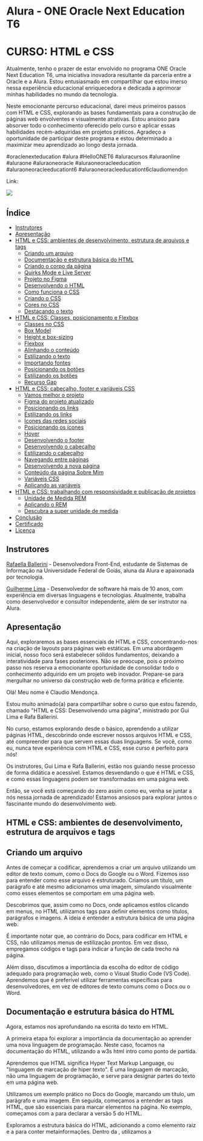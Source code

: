 # Alura - ONE Oracle Next Education T6
# CURSO: HTML e CSS

Atualmente, tenho o prazer de estar envolvido no programa ONE Oracle Next Education T6, uma iniciativa inovadora resultante da parceria entre a Oracle e a Alura. Estou entusiasmado em compartilhar que estou imerso nessa experiência educacional enriquecedora e dedicada a aprimorar minhas habilidades no mundo da tecnologia.

Neste emocionante percurso educacional, darei meus primeiros passos com HTML e CSS, explorando as bases fundamentais para a construção de páginas web envolventes e visualmente atrativas. Estou ansioso para absorver todo o conhecimento oferecido pelo curso e aplicar essas habilidades recém-adquiridas em projetos práticos. Agradeço a oportunidade de participar deste programa e estou determinado a maximizar meu aprendizado ao longo desta jornada.

#oraclenexteducation #alura #HelloONET6 #aluracursos #aluraonline #aluraone #aluraoneoracle #aluraoneoracleeducation #aluraoneoracleeducationt6 #aluraoneoracleeducationt6claudiomendon

Link: 

![](img/imagemgamer.png)

## Índice

- [Instrutores](#instrutor)
- [Apresentação](#apresentacao)
- [HTML e CSS: ambientes de desenvolvimento, estrutura de arquivos e tags](#htmlcss01)
    - [Criando um arquivo](#criandoarquivo)
    - [Documentação e estrutura básica do HTML](#documentacao)
    - [Criando o corpo da página](#corpo)
    - [Quirks Mode e Live Server](#quirks)
    - [Projeto no Figma](#projetofigma)
    - [Desenvolvendo o HTML](#desenvolvendohtml)
    - [Como funciona o CSS](#comofuncionacss)
    - [Criando o CSS](#criandocss)
    - [Cores no CSS](#corescss)
    - [Destacando o texto](#destacandotexto)
- [HTML e CSS: Classes, posicionamento e Flexbox](#htmlcss02)
    - [Classes no CSS](#classescss)
    - [Box Model](#boxmodel)
    - [Height e box-sizing](#heightboxsizing)
    - [Flexbox](#flexbox)
    - [Alinhando o conteúdo](#alinhandoconteudo)
    - [Estilizando o texto](#estilizandotexto)
    - [Importando fontes](#importandofontes)
    - [Posicionando os botões](#posicionandobotao)
    - [Estilizando os botões](#estilizandobotao)
    - [Recurso Gap](#recursogap)
- [HTML e CSS: cabeçalho, footer e variáveis CSS](#htmlcss03)
    - [Vamos melhor o projeto](#melhorandoprojeto)
    - [Figma do projeto atualizado](#figmaatualizado)
    - [Posicionando os links](#posicionandolinks)
    - [Estilizando os links](#estilizandolinks)
    - [Ícones das redes sociais](#iconesredessociais)
    - [Posicionando os ícones](#posicionandoicones)
    - [Hover](#hover)
    - [Desenvolvendo o footer](#desenvolvendofooter)
    - [Desenvolvendo o cabeçalho](#desenvolvendocabecalho)
    - [Estilizando o cabeçalho](#estilizandocabecalho)
    - [Navegando entre páginas](#navegandopaginas)
    - [Desenvolvendo a nova página](#desenvolvendonovapagina)
    - [Conteúdo da página Sobre Mim](#conteudosobremim)
    - [Variáveis CSS](#variaveiscss)
    - [Aplicando as variáveis](#aplicandovariaveis)
- [HTML e CSS: trabalhando com responsividade e publicação de projetos](#htmlcss04)
    - [Unidade de Medida REM](#unidademedidarem)
    - [Aplicando o REM](#aplicandorem)
    - [Descubra a super unidade de medida](#descubrasuperunidademedida)
- [Conclusão](#conclusao)
- [Certificado](#certificado)
- [Licença](#licença)

## <a name="instrutor"> Instrutores </a>

[Rafaella Ballerini](https://github.com/rafaballerini) - Desenvolvedora Front-End, estudante de Sistemas de Informação na Universidade Federal de Goiás, aluna da Alura e apaixonada por tecnologia.

[Guilherme Lima](https://github.com/guilhermeonrails) - Desenvolvedor de software há mais de 10 anos, com experiência em diversas linguagens e tecnologias. Atualmente, trabalha como desenvolvedor e consultor independente, além de ser instrutor na Alura.

## <a name="apresentacao"> Apresentação </a>

 Aqui, exploraremos as bases essenciais de HTML e CSS, concentrando-nos na criação de layouts para páginas web estáticas. Em uma abordagem inicial, nosso foco será estabelecer sólidos fundamentos, deixando a interatividade para fases posteriores. Não se preocupe, pois o próximo passo nos reserva a emocionante oportunidade de consolidar todo o conhecimento adquirido em um projeto web inovador. Prepare-se para mergulhar no universo da construção web de forma prática e eficiente.

 Olá! Meu nome é Claudio Mendonça.

Estou muito animado(a) para compartilhar sobre o curso que estou fazendo, chamado "HTML e CSS: Desenvolvendo uma página", ministrado por Gui Lima e Rafa Ballerini.

No curso, estamos explorando desde o básico, aprendendo a utilizar páginas HTML, descobrindo onde escrever nossos arquivos HTML e CSS, até compreender para que servem essas duas linguagens. Se você, como eu, nunca teve experiência com HTML e CSS, esse curso é perfeito para nós!

Os instrutores, Gui Lima e Rafa Ballerini, estão nos guiando nesse processo de forma didática e acessível. Estamos desvendando o que é HTML e CSS, e como essas linguagens podem ser transformadas em uma página web.

Então, se você está começando do zero assim como eu, venha se juntar a nós nessa jornada de aprendizado! Estamos ansiosos para explorar juntos o fascinante mundo do desenvolvimento web.

## <a name="htmlcss01"> HTML e CSS: ambientes de desenvolvimento, estrutura de arquivos e tags </a>

## <a name="criandoarquivo"> Criando um arquivo </a>

Antes de começar a codificar, aprendemos a criar um arquivo utilizando um editor de texto comum, como o Docs do Google ou o Word. Fizemos isso para entender como esse arquivo é estruturado. Criamos um título, um parágrafo e até mesmo adicionamos uma imagem, simulando visualmente como esses elementos se comportam em uma página web.

Descobrimos que, assim como no Docs, onde aplicamos estilos clicando em menus, no HTML utilizamos tags para definir elementos como títulos, parágrafos e imagens. A ideia é entender a estrutura básica de uma página web.

É importante notar que, ao contrário do Docs, para codificar em HTML e CSS, não utilizamos menus de estilização prontos. Em vez disso, empregamos códigos e tags para indicar a função de cada trecho na página.

Além disso, discutimos a importância da escolha do editor de código adequado para programação web, como o Visual Studio Code (VS Code). Aprendemos que é preferível utilizar ferramentas específicas para desenvolvedores, em vez de editores de texto comuns como o Docs ou o Word.

## <a name="documentacao"> Documentação e estrutura básica do HTML </a>

Agora, estamos nos aprofundando na escrita do texto em HTML.

A primeira etapa foi explorar a importância da documentação ao aprender uma nova linguagem de programação. Neste caso, focamos na documentação do HTML, utilizando a w3s html intro como ponto de partida.

Aprendemos que HTML significa Hyper Text Markup Language, ou "linguagem de marcação de hiper texto". É uma linguagem de marcação, não uma linguagem de programação, e serve para designar partes do texto em uma página web.

Utilizamos um exemplo prático no Docs do Google, marcando um título, um parágrafo e uma imagem. Em seguida, começamos a entender as tags HTML, que são essenciais para marcar elementos na página. No exemplo, começamos com a <!DOCTYPE html> para declarar a versão 5 do HTML.

Exploramos a estrutura básica do HTML, adicionando a <html> como elemento raiz e a <head> para conter metainformações. Dentro da <head>, utilizamos a <title> para dar um título à página, como "Portfolio", por exemplo.

Ao salvar e abrir o arquivo no navegador, pudemos ver o título refletido na aba do navegador. O próximo passo é abordar o conteúdo real da página. 

**Documentação: Guia Essencial para Desenvolvedores**

**O que é Documentação?**

A documentação é essencial para entender linguagens, ferramentas e bibliotecas na programação.

**Importância**

Guia valioso no aprendizado e desenvolvimento de aplicações.

**Quando Utilizar?**

- Compreender métodos
- Conhecer comandos e recursos
- Lembrar funcionalidades

**Outras Formas de Ajuda**

- **Comunidades:**
  - [Stack Overflow](https://stackoverflow.com/): Ampla comunidade de ajuda em programação.

**Recursos Recomendados**

- **Documentação HTML:**
  - [w3schools](https://www.w3schools.com/html/): Excelente fonte para aprender HTML.

- **Comunidades Front-End:**
  - [Artigo na Alura](link_artigo_comunidades_frontend): Explore comunidades Front-End.

Documentação e comunidades são aliadas no crescimento profissional. Aproveite esses recursos para aprimorar suas habilidades e conhecimentos.

## <a name="corpo"> Criando o corpo da página </a>

Começamos a construção de uma página web básica. Inicialmente, adicionamos a meta informação title, visível na aba do navegador. A seguir, nos concentramos na estrutura do corpo da página.

Retornando à documentação do HTML, utilizamos as tags essenciais para definir a estrutura do HTML5. A meta informação title foi seguida pela abertura e fechamento da tag  "body", que representa o corpo visível da página.

Dentro do corpo, adicionamos um título "h1" com o texto "Isso é um título" e um parágrafo  "p" com o texto "Isso é um parágrafo". Para dar mais contexto à página, inserimos uma imagem "img" com a tag de atributo src apontando para a imagem "html.png". Além disso, adicionamos a propriedade alt para fornecer um texto alternativo, melhorando a acessibilidade.

O código até agora:
````
<!DOCTYPE html>
<html>
    <head>
        <title>Portfolio</title>
    </head>
    <body>
        <h1>Isso é um título</h1>
        <p>Isso é um parágrafo</p>
        <img src="html.png" alt="Logo do HTML 5">
    </body>
</html>
````
![](img/tela01.png)

Essas são as primeiras etapas na construção da nossa página. Vamos continuar aprendendo e adicionando mais elementos conforme avançamos no curso! 😊

## <a name="quirks"> Quirks Mode e Live Server </a>

No curso, estamos trabalhando em uma página web aprimorada com vários elementos. Vamos agora experimentar um pouco com o código.

Ao seguir a documentação, surge uma dúvida: o que acontece se removermos uma propriedade específica? Vamos testar! Por exemplo, podemos retirar a linha "<! DOCTYPE html>".

````
<html>
    <head>
        <title>Portfolio</title>
    </head>
    <body>
        <h1>Isso é um título</h1>
        <p>Isso é um parágrafo</p>
        <img src="html.png" alt="Logo do HTML 5">
    </body>
</html>
````
Ao visualizar no navegador, percebemos que a aparência não mudou. No entanto, ao inspecionar o código-fonte, notamos uma mensagem indicando que a página está em "Modo Quirks". Isso ocorre porque o "! DOCTYPE html" é crucial para informar ao navegador que estamos usando HTML5.

Para corrigir isso, basta adicionar novamente o "! DOCTYPE html".

Outra melhoria que podemos fazer é tornar o processo de visualização mais dinâmico. Vamos adicionar a extensão "Live Server" no VS Code. Ela permitirá atualizações automáticas ao salvarmos o arquivo. Após instalar a extensão, basta clicar em "Go Live" na barra inferior do VS Code.

Agora, ao fazer alterações no código e salvar, a página é automaticamente atualizada no navegador. Isso proporciona uma experiência mais fluida e facilita o desenvolvimento.

Experimentem explorar o código e fazer pequenas modificações para entender melhor o impacto.

## <a name="projetofigma"> Projeto no Figma </a>

Estamos prontos para começar efetivamente nosso projeto de desenvolvimento web. Até agora, passamos por testes, aprendemos a escrever títulos e configuramos o VSCode para nossa programação. Como desenvolvedores, surge a questão: devemos criar uma página de portfólio do zero, com nossos estilos exclusivos, ou basear-nos em um modelo pronto?

No nosso caso, somos o segundo tipo de profissional, encarregados de codificar uma página web já desenhada. Nossa designer, Isa, da Escola de Front-End da Alura, criou o layout que estamos usando. Ela conduziu uma pesquisa extensiva para garantir uma experiência do usuário (UX/UI) eficaz.

Isa utilizou o Figma, uma ferramenta popular para designers, e compartilhou o projeto conosco. Agora, temos acesso a todas as informações necessárias para codificar as páginas neste curso. A tela inicial do projeto no Figma apresenta dois blocos de conteúdo, lado a lado, com detalhes específicos sobre cores, texto, botões e imagens.

![](img/tela02.png)

Link: [Projeto no Figma](https://www.figma.com/file/lCj0eDZEm5n1M4pPuRHKwN/Portfolio---Curso-1-(Copy)-(Community)?type=design&node-id=0-1&mode=design&t=qDXdzjGz1Q6nysOz-0)


O próximo passo é entender como trabalhar a partir das informações fornecidas pelo Figma. Ao clicarmos nos elementos, podemos acessar detalhes importantes na aba "Design", como largura, altura, formato e cores. Além disso, a aba "Inspect" nos fornece valores adicionais para as propriedades, incluindo código CSS.

Nosso desafio agora é transformar essas informações em páginas web, codificando o HTML das telas já construídas. Ao analisar a estrutura no Figma, identificamos a disposição do título, parágrafo, botões e imagem da desenvolvedora. Vamos utilizar HTML para criar a estrutura dos elementos e CSS para aplicar estilos, como cores, formatos e posicionamento.

Teremos a liberdade de personalizar o conteúdo textual, cores e outras propriedades conforme necessário. Nosso próximo passo será começar a trabalhar com o HTML para transformar o design visualizado no Figma em uma página web funcional.

## <a name="desenvolvendohtml"> Desenvolvendo o HTML </a>

Estou seguindo o curso de desenvolvimento web e atualmente estou trabalhando na estruturação da minha página utilizando HTML. No momento, estou focado em organizar o conteúdo dentro da tag < main > do meu arquivo index.html.

Primeiramente, identifiquei os elementos principais da minha página a partir do design fornecido no Figma. A Rafaella e o Guilherme, que estão conduzindo o curso, sugeriram começar a trabalhar da esquerda para a direita e de cima para baixo. Então, iniciei com o título, usando a tag < h1 >, que representa um cabeçalho. Copiei o texto do Figma e colei dentro dessa tag.

Em seguida, destaquei uma parte do título utilizando a tag < strong >, indicando ao navegador que essa parte deve ser enfatizada. Isso não alterou visualmente, mas é uma marcação semântica importante.

Depois, adicionei um parágrafo utilizando a tag < p > e copiei o texto correspondente do Figma para dentro dessa tag. Avancei adicionando dois links, representados pela tag < a >, que servirão como botões para Instagram e GitHub. Por enquanto, esses links não são clicáveis visualmente.

Ao perceber isso, ajustei os links adicionando a propriedade href com os URLs correspondentes. Agora, ao clicar no link do Instagram, por exemplo, será redirecionado para o perfil da Rafaella.

Por fim, inseri uma imagem usando a tag < img >, baixada diretamente do Figma e salva na mesma pasta do projeto. A propriedade alt foi utilizada para descrever a imagem de maneira acessível.

No entanto, apesar de ter estruturado os elementos, ainda falta estilizar a página para que ela se assemelhe ao design original no Figma. Esse será o próximo passo do curso.

![](img/tela03.png)

## <a name="comofuncionacss"> Como funciona o CSS </a>

Estou aprendendo a estilizar minha página web após ter estruturado o HTML. O objetivo agora é tornar a página visualmente atraente e semelhante ao design original no Figma. Guilherme e Rafaella, os instrutores do curso, enfatizaram a importância do CSS (Cascading Style Sheets) para esse propósito.

O CSS controla como os elementos HTML devem ser exibidos na tela, incluindo cores, tamanhos, formas e posicionamentos. Ao consultar a documentação no [W3Schools](https://www.w3schools.com/css/default.asp), aprendi que o CSS economiza trabalho, pois pode ser aplicado a várias páginas web de uma vez, e é armazenado em arquivos .css separados.

Explorando uma demonstração no W3Schools, vi como diferentes estilos podem ser aplicados a um mesmo HTML usando diferentes arquivos .css. Isso me deu uma compreensão prática de como escrever em CSS.

Assim como no HTML, existem palavras-chave específicas no CSS para realizar ações. Focarei nas propriedades principais para começar. A documentação destaca a importância do CSS ao resolver o problema de misturar marcação e estilização no HTML. O CSS foi introduzido para isolar essas responsabilidades, facilitando a manutenção e o desenvolvimento.

Ao usar um arquivo de folha de estilo externo (.css), posso alterar a aparência de um site inteiro modificando apenas esse arquivo. Essa separação entre o HTML e o CSS simplifica o processo e melhora a organização do código.

Agora, estou pronto para começar a escrever e aplicar o CSS ao meu projeto, personalizando cores, tamanhos e formatos para obter a aparência desejada.

## <a name="criandocss"> Criando o CSS </a>

Estou aprendendo a estilizar minha página web, começando com o arquivo CSS. Inicialmente, defini o nome do arquivo como style.css, conforme sugestão dos instrutores do curso. Decidi começar pela cor de fundo e cor do texto da página.

Ao escrever o código no arquivo style.css, utilizei a tag body para abranger a página inteira. Defini a cor de fundo como preta (black) e a cor do texto como branca (white). No entanto, ao verificar no navegador, percebi que as alterações não estavam sendo aplicadas.

Descobri que precisava linkar o arquivo CSS ao HTML. Fiz isso adicionando a tag < link > no < head > do meu arquivo index.html, indicando a relação como "stylesheet" e o arquivo CSS como "styles.css".

Após essa correção, consegui visualizar a cor de fundo preta e o texto em branco na página. No entanto, notei que os links de "Instagram" e "Github" ainda estavam em azul e sublinhados. Essa questão será abordada em etapas posteriores do curso.

![](img/tela04.png)

## <a name="corescss"> Cores no CSS </a>

Estou aprendendo a manipular cores em minha página web. Após estilizar a cor de fundo e do texto, percebi que a cor branca que usei não era a mesma do Figma. O Figma mostrou dois valores: #22D4FD para azul claro e #F6F6F6 para o branco. No entanto, ao aplicar #F6F6F6, o texto não ficou visível.

Descobri que para representar cores no CSS, é necessário adicionar um sinal de cerquilha (#) antes do valor da cor. Após essa correção, consegui visualizar o texto em branco sobre o fundo preto.

Aprendi que existem diferentes formas de representar cores no CSS, seja por palavras-chave como black e white, ou usando a Notação Hexadecimal RGB. Essa notação usa números de 0 a 9 e letras de A a F para representar cores. Por exemplo, o preto é #000000, e o branco é #ffffff.

Experimentei escolher cores usando ambas as formas: "purple" por palavra-chave e "#00ffff" pelo RGB. Embora o resultado não tenha sido ruim, percebi que as escolhas de cores podem ser aprimoradas.

Para isso, pesquisei sobre a "roda de cores Adobe" e explorei o [Adobe Colors](https://color.adobe.com/pt/create/color-wheel), uma ferramenta que gera paletas de cores harmônicas. Entendi a importância de escolher cores de forma estudada e harmônica, e foi sugerido deixar um desafio para pesquisar e escolher cores interessantes.

No código, substituí a cor black por #000000 em background-color, mantendo o texto em #F6F6F6. Ao salvar e rodar a aplicação, as cores foram aplicadas sem problemas.


- Escolha da Paleta de Cores para o Projeto

Chegou a hora de dar vida ao seu projeto escolhendo uma paleta de cores. Uma boa seleção de cores é crucial para proporcionar uma excelente experiência ao usuário e reforçar a identidade da sua página. Para ajudar nesse desafio, apresentamos algumas opções:

 - [Coolors](https://coolors.co/)
O Coolors possui uma interface clara e intuitiva. Com a barra de espaço, você pode criar várias combinações. Destaque para a opção de travar uma cor específica, permitindo a elaboração de combinações em torno dela.

![](img/coolors.gif)

 - [Adobe Color](https://color.adobe.com/)
O Adobe Color oferece uma "Color Wheel" ajustável para obter harmonias variadas. Aplica diversas regras de harmonia de cores, como análogo, monocromático, tríade, complementar, quadrado, composto, entre outros.

![](img/adobecolor.gif)

 - [Color Hunt](https://colorhunt.co/)
O Color Hunt dispõe de diversas paletas elaboradas. Encontre combinações por palavras-chave, como pastel, vintage, neon, ou crie a sua própria paleta.

![](img/colorhunt.gif)

 - [Color Tool - Material Design](https://material.io/resources/color/)
O Color Tool é excelente para criar, compartilhar e aplicar paletas de cores na interface do usuário. Também permite medir o nível de acessibilidade de combinações de cores.

![](img/colortool.gif)

## <a name="destacandotexto"> Destacando o texto </a>

Ao observar o design da minha página web, decidi destacar um trecho específico, "com um Front-End de qualidade!", com a cor azul. Para isso, adicionei a tag < strong > em index.html e utilizei o CSS para definir essa cor.

No arquivo style.css, apliquei a cor branca ao fundo e ao texto da página. Em seguida, selecionei a tag < strong > e defini a cor azul clara para o trecho destacado. Ao salvar e visualizar a página no navegador, confirmei que a estilização foi aplicada com sucesso.

No entanto, ao notar que outros trechos poderiam necessitar do mesmo destaque, como as tecnologias "React, HTML e CSS" em um parágrafo, testei a aplicação da tag < strong > nesse novo contexto. Constatando que a cor azul clara persistia, percebi que essa abordagem pode ser limitada, já que todas as instâncias dessa tag teriam a mesma cor.

Ao discutir com meu colega de curso, compreendi que, para futuros desenvolvimentos do projeto, precisaremos de uma solução mais flexível para destacar diferentes trechos de texto com cores distintas. Essa consideração será abordada em etapas subsequentes do curso.

![](img/tela05.png)

## <a name="htmlcss02"> HTML e CSS: Classes, posicionamento e Flexbox </a>

## <a name="classescss"> Classes no CSS </a>

Estou enfrentando uma situação onde desejo aplicar uma cor específica à tag strong sem que essa formatação seja estendida a todos os elementos que a utilizam. A solução para esse problema envolve o uso de classes no CSS.

Ao explorar o arquivo style.css, percebo que estou utilizando as tags body e strong como seletores do CSS, definindo as cores de fundo e de texto. No entanto, essa abordagem afeta todos os elementos com essas tags.

Decido aprender sobre o seletor de classe, uma técnica comum para resolver esse tipo de problema. Realizo uma pesquisa no Google sobre "classes CSS W3S" e encontro informações relevantes no site W3Schools.

Ao entender que um seletor .class no CSS seleciona elementos com atributos de uma classe específica, decido criar uma classe para o trecho de destaque em meu HTML. Adiciono a propriedade class à tag strong no arquivo index.html, nomeando a classe como "titulo-destaque".

Em seguida, retorno ao arquivo style.css e, em vez de selecionar a tag strong, utilizo o seletor de classe .titulo-destaque para definir a cor azul apenas para esse trecho específico.

Aprendo que a nomeação das classes deve ser significativa e fácil de entender, seguindo padrões que podem evoluir com o tempo. Nomeio a classe conforme o contexto, como "titulo-destaque".

Com essa abordagem, o destaque azul é aplicado apenas ao título específico, evitando afetar outros elementos com a tag strong. Entendo que o uso de classes oferece maior flexibilidade na estilização de elementos específicos, proporcionando uma melhor organização e manutenção do código.

## <a name="boxmodel"> Box Model </a>

Estou enfrentando desafios em relação à organização do layout. Ao adicionar cores com hexadecimal, percebo que o posicionamento não está adequado. O título parece estar grudado à lateral esquerda e ocupando uma linha inteira, assim como o parágrafo. Além disso, ao rolar a página, observo que os links e a imagem aparecem na mesma linha.

Essa aparente falta de controle no posicionamento é devido a um estilo padrão que já é aplicado quando desenvolvemos em HTML e CSS. Para resolver isso, utilizamos a modularidade e aplicamos um "reset CSS" para remover estilos padrões e ter controle total sobre o layout.

Existem diferentes tipos de reset para o CSS, desde os mais abrangentes até os mais simples. Optamos por resetar o espaçamento da página ajustando a margem e o padding. Ao explorar o "Box Model" (modelo de caixa) no W3S, compreendemos que cada elemento segue um modelo de caixa com margem, borda, padding e conteúdo.

Ao inspecionar os elementos na página com as DevTools, percebemos que a margem é o espaço externo ao conteúdo visível. Decidimos remover a margem de todos os elementos usando o seletor universal (*), que representa todos os elementos da página, e configuramos margin: 0 e padding: 0 no arquivo style.css.

````
* {
    margin: 0;
    padding: 0;
}
````

Ao aplicar essas alterações, notamos que o espaçamento entre o conteúdo e a página desaparece, proporcionando maior controle sobre o layout. Esse é o passo inicial para melhorar a organização do projeto.

![](img/tela06.png)

## <a name="heightboxsizing"> Height e box-sizing </a>

No código CSS, definimos margin: 0 e padding: 0 para garantir a consistência das funcionalidades. Surge a questão de como assegurar que a página ocupe 100% da tela. Ao examinar o Figma do projeto, notamos dois blocos de conteúdo, lado a lado, em uma única tela. O desafio é garantir que a altura da tela seja totalmente ocupada.

Rafaella apresenta a solução: definir a altura do body como 100vh (viewport height) no arquivo style.css. Ela explica que isso se relaciona com a meta informação viewport no arquivo index.html, que define a altura da tela como 100% do viewport. Após a implementação, ao inspecionar o código, verifica-se que o body agora ocupa 100% da tela.

````	
body {
    viewport: 100vh;
}
````

Guilherme alerta sobre a posição do "T" em height, enquanto Rafaella destaca a necessidade de garantir que elementos não ultrapassem a tela. Introduzem a propriedade box-sizing: border-box para controlar o dimensionamento dos elementos "filhos" dentro do elemento "pai". Essa propriedade é adicionada ao body no CSS, assegurando que nenhum elemento ultrapasse a página.

Visualmente, não há mudança perceptível, mas agora a página está protegida contra elementos que excedem os limites. Rafaella destaca a importância desse padrão para evitar frustrações ao manipular elementos "filhos" dentro do "pai" em projetos futuros.

 - O que é Viewport?

 A viewport, em computação gráfica, refere-se à área visível de um plano e é uma unidade de medida crucial no CSS para criar páginas web responsivas. Sua função é ajustar elementos proporcionalmente às diferentes dimensões de dispositivos, como computadores, tablets e celulares. Isso evita a apresentação desproporcional de elementos em páginas não responsivas. Se deseja explorar mais sobre esse tema e outros conceitos do desenvolvimento front-end, o artigo [Guia de Unidades no CSS](https://www.alura.com.br/artigos/guia-de-unidades-no-css?_gl=1*mtpszq*_ga*MTEwMDQ5Njk5LjE3MDUyMzcyODE.*_ga_1EPWSW3PCS*MTcwNjM1NDU3NC4zNy4xLjE3MDYzNTUxNDkuMC4wLjA.*_fplc*eG9DNzdBSzBaNEp4dm5lNndPTTlvTldTTUZIWU52WUF3bTNkVDVpanZ5UTZQZ0Y1S2xrd09UajNESmpSZjVVSzVyZGJUcUh6Y25qT0E3cEUzQjhuWjhKd3pqR0wzYVNVVU1KNVdKZFBoMkUxeXlSVlVXUVoxJTJGdm1wNjYzMnclM0QlM0Q.) é uma leitura recomendada. Ele abrange não apenas a viewport, mas também outras unidades e conceitos essenciais para desenvolvedores front-end.

## <a name="flexbox"> Flexbox </a>

Ao desenvolver meu projeto, percebi a necessidade de ajustar o posicionamento dos elementos para torná-lo mais esteticamente agradável. Queria ter o texto de um lado e a imagem do outro, mas sem utilizar medidas fixas que poderiam prejudicar a visualização em diferentes dispositivos.

Ao explorar as opções, descobri que o Flexbox seria uma solução eficaz para posicionar os elementos de forma mais dinâmica. Consultei a documentação do Flexbox, seguindo a prática constante de recorrer à documentação ao aprender algo novo.

 - [Mozilla sobre Flexbox](https://developer.mozilla.org/pt-BR/docs/Web/CSS/CSS_Flexible_Box_Layout/Conceitos_Basicos_do_Flexbox)
 - [A Complete Guide to Flexbox](https://css-tricks.com/snippets/css/a-guide-to-flexbox/)

Para implementar o Flexbox, adicionei a propriedade display: flex à classe "apresentacao", que representa o elemento "pai" contendo os elementos a serem posicionados. Isso por padrão colocou os elementos na mesma linha.

Em seguida, para centralizar os elementos na página, utilizei a propriedade align-items: center, que alinha os itens verticalmente de acordo com o elemento de maior altura (a imagem, no meu caso). Isso resultou em uma apresentação mais harmoniosa, com o texto e a imagem centralizados em relação um ao outro.

![](img/tela07.png)

## <a name="alinhandoconteudo"> Alinhando o conteúdo </a>

Ao explorar o desenvolvimento do meu projeto, observei que, ao utilizar o Flexbox para posicionar os elementos, o título, texto e botões do lado esquerdo pareciam formar um único bloco, enquanto a imagem ficava separada. Ao analisar o design no Figma, percebi que queria criar um espaço entre esses dois blocos.

Para alcançar isso, agrupei os elementos do lado esquerdo (título, texto, botões) em uma tag < section > separada da tag da imagem. Isso criou dois elementos filhos no contêiner principal.

Ao aplicar display: flex ao contêiner principal, os elementos foram dispostos em linha, mas ainda estavam muito próximos. Utilizei justify-content: space-between para criar um espaço entre os dois elementos.

Entretanto, notei que os elementos estavam colados nos cantos da tela. Para melhorar isso, adicionei uma margem ao contêiner principal usando a propriedade margin. Ajustei o valor da margem para 10%, o que resultou em uma aparência mais equilibrada entre os elementos e uma maior semelhança com o design no Figma.

![](img/tela08.png)

## <a name="estilizandotexto"> Estilizando o texto </a>

Ao analisar minha aplicação, percebi que a seção de texto não estava conforme o esperado em termos de tamanho. Decidi ajustar isso, adicionando uma classe chamada "apresentacao__conteudo" à minha tag <section> no HTML. Em seguida, no arquivo CSS, defini uma largura específica para essa classe, utilizando informações do Figma.

Ao observar a largura da seção, notei que o tamanho do título também precisava ser ajustado. Criei uma nova classe chamada "apresentacao__conteudo__titulo" e defini o tamanho da fonte para 36 pixels, conforme o Figma.

Além disso, identifiquei que o subtítulo (parágrafo) também precisava de ajustes. Criei uma classe chamada "apresentacao__conteudo__texto" e defini o tamanho da fonte para 24 pixels, conforme as informações do Figma.

Ao aplicar essas mudanças, consegui alinhar o tamanho dos elementos da seção de texto conforme esperado, aproximando minha aplicação do design desejado no Figma.

![](img/tela09.png)

## <a name="importandofontes"> Importando fontes </a>

Ao revisar meu projeto, percebi que a aparência das fontes no Figma diferia da minha página. Para corrigir isso, decidi importar as fontes do Figma para o projeto. Utilizei o [Google Fonts](https://fonts.google.com/) para acessar as fontes desejadas, Krona One para o título e Montserrat para o parágrafo.

Ao acessar o [Google Fonts](https://fonts.google.com/), pesquisei e selecionei as fontes desejadas. Em seguida, copiei o código de importação fornecido pelo [Google Fonts](https://fonts.google.com/), que incluía as fontes Krona One e Montserrat.

No arquivo CSS, substituí o trecho de importação anterior pelo novo código. Em seguida, apliquei as fontes aos elementos HTML desejados. No caso do título, adicionei a propriedade font-family para Krona One, e para o parágrafo, adicionei a propriedade font-family para Montserrat.

Ao salvar e visualizar a página no navegador, confirmei que as fontes estavam agora alinhadas com o design do Figma.

![](img/tela10.png)

## <a name="posicionandobotao"> Posicionando o botão </a>

No meu projeto, percebi que os botões de Instagram e Github não estavam estilizados. Para resolver isso, decidi agrupá-los dentro de uma < div > no arquivo HTML, chamada de apresentacao__links. Esta div serve apenas para fins visuais e não possui um significado semântico específico.

Em seguida, fui para o arquivo CSS e criei uma classe chamada .apresentacao__links. Dentro dessa classe, utilizei Flexbox para posicionar os botões horizontalmente. Adicionei as propriedades display: flex e justify-content: space-between para obter o espaçamento desejado entre os botões.

Ao salvar o código e visualizar a página no navegador, confirmei que os botões agora estavam separados e alinhados conforme o design proposto no Figma.

![](img/tela11.png)

## <a name="estilizandobotao"> Estilizando o botão </a>

Na aula de estilização de botões, percebi que precisava melhorar a aparência dos botões "Instagram" e "Github". No Figma, observei que ambos têm características semelhantes, como formato de retângulo com bordas arredondadas, fundo azul e a mesma fonte sem serifa.

Decidi criar uma classe chamada "apresentacao__links__link" para aplicar o estilo comum aos dois botões. No arquivo HTML, adicionei essa classe às tags âncora correspondentes aos botões.

Em seguida, fui para o arquivo CSS e estilizei os botões. Defini o background-color com a cor azul obtida do Figma, ajustei a largura, centralizei o texto, arredondei as bordas com border-radius, defini o tamanho da fonte e adicionei um espaçamento entre o conteúdo e as bordas usando padding. Além disso, removi o sublinhado com text-decoration: none, defini a cor do texto e a fonte.

Ao analisar o resultado no navegador, percebi que os botões estavam mais parecidos com o design proposto no Figma. Então, continuei refinando detalhes, como adicionar um peso de fonte específico (600) para corresponder ao Figma, buscando a fonte Montserrat no Google Fonts e ajustando o estilo conforme necessário.

No final, observei a melhoria significativa no visual dos botões, deixando o projeto mais próximo do design original no Figma.

![](img/tela12.png)

## <a name="recursogap"> Recurso Gap </a>

Durante o curso, percebi que alguns detalhes no layout do meu projeto estavam diferentes do design no Figma. O espaçamento entre os elementos não estava alinhado conforme o esperado.

Para ajustar isso, lembrei que havia definido uma margem de 10% para a classe .apresentacao no arquivo style.css. Isso estava impactando na disposição dos elementos. Decidi corrigir isso ajustando a margem para 15%.

Além disso, notei que os elementos textuais estavam muito próximos, e no Figma identifiquei que deveriam ter um espaçamento de 40 pixels. Utilizando o Flexbox, modifiquei a direção dos elementos para column e adicionei um espaçamento entre eles usando a propriedade gap.

Ao testar no navegador, observei que os blocos de texto e a imagem se posicionaram mais ao centro da tela, proporcionando uma disposição mais próxima do design desejado no Figma. Com esses ajustes, o projeto já estava mais alinhado com as expectativas.

![](img/tela13.png)

## <a name="htmlcss03"> HTML e CSS: Responsividade e Pseudo-classes </a>

## <a name="melhorandoprojeto"> Melhorando o projeto </a>

Durante o curso, recebemos a tarefa de aprimorar um projeto existente, incorporando novas funcionalidades à interface. Uma das principais metas é a implementação de uma nova tela, refinando ainda mais o projeto. Uma das melhorias incluirá a exibição de ícones ao lado dos links, proporcionando uma experiência visual aprimorada.

Um aspecto crucial do projeto será a implementação da navegação entre as telas, utilizando um cabeçalho que permitirá a transição suave de uma tela para outra. Além disso, exploraremos detalhes relacionados ao código, como a capacidade de alterar as cores do projeto inteiro a partir de um único local no código. Essa abordagem eficiente facilitará a personalização e manutenção do visual do projeto.

## <a name="figmaatualizado"> Figma do projeto atualizado </a>

Estou enfrentando um novo desafio em meu curso, onde estamos focando na atualização de uma aplicação. No mundo real, é comum desenvolver uma tela e, posteriormente, precisar atualizá-la para incluir novas funcionalidades. Isso acontece frequentemente em sistemas de software, páginas web e aplicações.

Durante o curso, meu instrutor Guilherme explicou que, embora não sejamos uma empresa de e-commerce, nosso projeto precisa passar por uma atualização, resultando em uma nova tela. Utilizamos o Figma para visualizar a versão atualizada, que apresenta um fundo preto e dois textos em negrito na cor ciano ("Home" e "Sobre mim") na parte superior.

A tela possui dois blocos de conteúdo centralizados, com o bloco esquerdo contendo um título em branco seguido de um parágrafo na cor branca, apresentando informações sobre Claudio Mendonça. Abaixo, há um subtítulo em negrito, seguido por três botões pretos com ícones no interior. O bloco direito exibe uma fotografia colorida minha Claudio Mendonça com um destaque ciano ao redor, além de uma barra inferior na cor ciano com o texto "Desenvolvido por Claudio Mendonça".

Durante a discussão com Rafaella, eles mencionaram que os botões e o subtítulo "Acesse minhas redes" agora têm apenas uma borda ciano, e há ícones nos botões. Além disso, os menus "Home" e "Sobre mim" foram adicionados na parte superior.

No decorrer do curso, também foi introduzida uma nova página, acessada pelo menu "Sobre mim". Essa tela mantém o cabeçalho e o rodapé semelhantes, mas o conteúdo central difere. No bloco esquerdo, há um título "Sobre mim" e dois parágrafos de texto "Lorem ipsum". O bloco direito exibe novamente a fotografia de Claudio Mendonça, com uma barra inferior ciano contendo o texto "Desenvolvido por Claudio Mendonça".

Durante a análise comparativa das duas páginas, Guilherme e Rafaella destacaram que os estilos são semelhantes, mas as disposições e tamanhos de texto variam. Eles discutiram a possível aplicação de Flexbox na horizontal ou vertical para os blocos de biografia, ressaltando que esse tipo de decisão é comum no desenvolvimento web.

A próxima etapa do curso envolverá a implementação dessa nova atualização em nosso projeto.

![](img/tela14.png)

## <a name="posicionandolinks"> Posicionando os links </a>

Estou trabalhando em um projeto durante o curso e precisamos fazer algumas atualizações na página. Inicialmente, discutimos por onde começar: cabeçalho, rodapé ou botões. Decidimos focar nos botões, já que há uma clara diferença entre a etapa anterior e a atual.

Ao examinar o código HTML no arquivo index.html, identificamos uma nova adição à página: um subtítulo antes dos links chamado "Acesse minhas redes:". Para incorporá-lo, adicionamos um < h2 > dentro da < div > que agrupa os botões. Optamos pelo < h2 > em vez do < h1 > para manter a consistência e evitar problemas de pesquisa no Google.

Ao visualizar a página no navegador, percebemos que o texto estava disposto de forma incorreta, à esquerda dos botões. Para corrigir isso, ajustamos o estilo no arquivo style.css. Modificamos o flex-direction para column dentro da classe .apresentacao__links, garantindo que os elementos fossem dispostos na vertical.

Para centralizar os elementos verticalmente e adicionar um espaçamento entre eles, utilizamos as propriedades align-items: center e gap: 32px. O align-items foi inserido na mesma classe .apresentacao__links.

Ao comparar com o design no Figma, notamos que os botões precisavam ter a mesma cor de fundo da página, uma imagem ao lado do texto e tamanhos diferentes. Essas alterações serão implementadas nas próximas etapas do projeto.

![](img/tela15.png)

## <a name="estilizandolinks"> Estilizando os links </a>

Estamos trabalhando na estilização de um projeto web durante o curso, e a última tarefa envolve ajustes nos links e botões da página. Primeiramente, corrigimos a formatação dos links e decidimos estilizar o subtítulo. Para isso, criamos uma nova classe no arquivo HTML e, em seguida, iniciamos a estilização no arquivo CSS.

Optamos por utilizar a fonte "Krona One" para o subtítulo, conforme especificado no design do projeto no Figma. Ajustamos também o peso e o tamanho da fonte, seguindo as informações obtidas no Figma. Em seguida, passamos para a estilização dos botões, removendo o fundo ciano, alterando a cor do texto e adicionando uma borda sólida.

Comentamos partes do código no CSS para facilitar possíveis ajustes futuros e mantivemos a formatação desejada nos botões. Exploramos a propriedade "border" no CSS, destacando a espessura, o estilo (no caso, sólido) e a cor da borda.

Após esses ajustes, notamos que os botões estavam mais largos do que o design original. Verificamos as dimensões no Figma e ajustamos a largura dos botões no CSS. Também modificamos a borda, tornando-a menos arredondada para corresponder ao design.

Finalmente, discutimos a ausência de ícones nos botões e planejamos adicioná-los em etapas subsequentes do curso.

![](img/tela16.png)

## <a name="iconesredessociais"> Ícones das redes sociais </a>

Estou trabalhando no curso e agora estou adicionando ícones aos links da minha página web. No código, inicialmente, eu ajustei os links para incluir os ícones do Github, LinkedIn e Twitch, de acordo com o design no Figma. Para isso, criei uma pasta chamada "assets" para armazenar as imagens dos ícones.

Em seguida, realizei o download das imagens dos ícones e as inseri na pasta "assets". No código HTML, atualizei o caminho da imagem principal, "imagem.png", para refletir a nova localização na pasta "assets".

Depois, inseri as tags < img > para cada ícone nas respectivas seções dos links, usando os endereços das imagens baixadas. Então, copiei e colei a estrutura para os links do LinkedIn e Twitch, ajustando os endereços e os textos conforme necessário.

Ao salvar o código, abri a página no navegador e observei os três botões com os ícones alinhados à esquerda do texto. No entanto, percebi que eles estavam desalinhados verticalmente. O próximo passo será ajustar a estilização para corrigir esse problema.

![](img/tela17.png)

## <a name="posicionandoicones"> Posicionando os ícones </a>

Estou avançando no curso e agora estou ajustando o alinhamento dos ícones e textos nos botões das redes sociais da minha página web. No arquivo style.css, dentro da classe .apresentacao__links__link{}, utilizei a propriedade display: flex para permitir o uso do Flexbox, uma técnica de layout no CSS.

Em seguida, adicionei justify-content: center para centralizar os elementos horizontalmente dentro do botão. No entanto, percebi que os ícones e textos estavam muito próximos, então consultei o design no Figma e descobri que há um espaçamento de 16 pixels entre eles.

Para resolver isso, adicionei a propriedade gap: 16px, garantindo um espaçamento adequado entre os elementos. Ao salvar o código e verificar a página no navegador, observei que os ícones e textos estão agora centralizados e separados por um espaço adequado dentro dos botões das redes sociais.

![](img/tela18.png)

## <a name="hover"> Hover </a>

Estou progredindo no curso e agora estou implementando um efeito de destaque nos botões da minha página de portfólio ao passar o mouse sobre eles, conhecido como Hover.

No Figma, os designers forneceram dois ícones para representar o estado normal do botão e o destaque do Hover, preenchido na cor #272727, um tom mais claro que a cor de fundo original. Vamos aplicar esse efeito à nossa página.

No CSS, utilizo a classe .apresentacao__links__link para estilizar os botões. Adiciono a pseudo-classe :hover, indicando que as configurações dentro dela serão aplicadas quando o mouse estiver sobre o botão.

Dentro de .apresentacao__links__link:hover, defino a propriedade background-color com a cor #272727, conforme especificado no Figma. Essa alteração faz com que a cor do botão mude ao passar o mouse sobre ele.

Ao salvar o código e visualizar a página no navegador, observo que os botões agora respondem ao Hover, mudando de cor quando o cursor está sobre eles. Isso fornece um feedback visual agradável, indicando interação com os botões.

![](img/tela19.png)

## <a name="desenvolvendofooter"> Desenvolvendo o footer </a>

Agora, estou trabalhando no desenvolvimento do rodapé da página do meu projeto. Inicialmente, copio o texto "Desenvolvido por Alura" do Figma e o adiciono à tag < footer > no arquivo HTML.

Para estilizar o rodapé, crio uma classe chamada "rodape" no arquivo CSS. Defino a cor do texto como preta, o fundo como azul claro (#22D4FD), adiciono um espaçamento interno (padding) de 24px, centralizo o texto, e ajusto a fonte para 'Montserrat' com tamanho 24px e peso 400.

Ao visualizar a página no navegador, percebo que a aparência está de acordo com o design no Figma. No entanto, observo que a faixa azul do rodapé está muito estreita. Para corrigir isso, ajusto o espaçamento entre a borda e o conteúdo usando a propriedade padding. Inicialmente, testo com um valor de 28px, mas, ao perceber que o espaçamento está muito grande, opto por usar padding de 24px.

Para garantir que o conteúdo seja centralizado na faixa azul, alinho o texto ao centro. Também defino a cor da fonte como preta (#000000) e a do fundo como azul claro (#22D4FD).

Além disso, reviso o código e removo a propriedade height: 100vh do body, pois agora há mais elementos na página e essa definição não é mais necessária.

Entendo que o uso do padding é mais adequado para ajustar os espaçamentos entre os elementos, e substituo as margens por paddings, testando valores como 5% e 8% para encontrar o espaçamento ideal entre os elementos da página.

Agora, estou pronta para prosseguir com o desenvolvimento do header.

![](img/tela20.png)

## <a name="desenvolvendocabecalho"> Desenvolvendo o cabeçalho </a>

Agora que concluímos o desenvolvimento do rodapé, nosso próximo passo é trabalhar no cabeçalho da página. No Figma, identificamos que o cabeçalho possui dois links no topo da tela, "Home" e "Sobre mim". No arquivo HTML, já preparamos a estrutura usando a tag < header > dentro de < body >.

O cabeçalho geralmente inclui um menu de navegação, e para isso, usamos a tag semântica < nav >. Dentro dessa tag, adicionamos âncoras (< a >) para criar os links de navegação, um para "Home" e outro para "Sobre mim". Para estilizar, introduzimos classes: "cabecalho" para < header >, "cabecalho__menu" para < nav >, e "cabecalho__menu__link" para as âncoras.

Ao salvar e visualizar no navegador, notamos que os elementos estão presentes, mas ainda não possuem estilos. Para reproduzir o design do Figma, precisamos aplicar estilos no arquivo style.css.

## <a name="estilizandocabecalho"> Estilizando o cabeçalho </a>

Neste trecho, estou estilizando o cabeçalho de um site usando HTML e CSS. Comecei ajustando as propriedades de fonte, tamanho, peso e cor do texto no arquivo CSS para torná-lo semelhante ao design proposto no Figma. Em seguida, trabalhei no posicionamento do cabeçalho usando o atributo padding para criar espaçamentos adequados.

Depois, utilizei o FlexBox para organizar os links de navegação, definindo um espaçamento entre eles. Também ajustei o espaçamento entre o texto principal e o cabeçalho. No entanto, apesar de toda a estilização, o menu ainda não é funcional, e o próximo desafio é torná-lo clicável para direcionar o usuário para outras páginas do site.

![](img/tela21.png)

## <a name="navegandopaginas"> Navegando entre páginas </a>

Estou criando uma nova página chamada "Sobre mim" para tornar o menu funcional. No VSCode, organizei os arquivos, movendo o arquivo CSS para uma pasta "styles" para melhor estruturação. Para criar a nova página HTML, criei um arquivo chamado "about.html", ajustei o idioma, o título da aba e adicionei um título de nível 1 ("h1") para a página.

Em seguida, no arquivo principal "index.html", atualizei os links de navegação no cabeçalho para incluir o redirecionamento para a nova página. Utilizei a propriedade "href" para apontar para os respectivos arquivos ("index.html" e "about.html"). Além disso, ajustei o estilo dos links no arquivo CSS para remover o sublinhado.

Agora, ao clicar nos links "Home" e "Sobre mim" no menu, consigo navegar entre as páginas do meu site.


## <a name="desenvolvendonovapagina"> Desenvolvendo a nova página </a>

Estou desenvolvendo a página "Sobre mim" em um projeto web. No início, a página possui apenas um título de nível 1 ("h1") no corpo do HTML. Para garantir consistência, copiei os elementos de cabeçalho e rodapé da página inicial, incluindo as classes "cabecalho" e "rodape", e colei na nova página.

Ao analisar o resultado no navegador, percebi que os estilos não foram aplicados, pois ainda não importei o arquivo CSS. Decidi manter o mesmo arquivo "style.css" utilizado na página inicial para reutilizar estilos comuns.

No arquivo "about.html", adicionei a tag < link > dentro do < head > para importar o arquivo CSS, ajustando o caminho para "./styles/style.css" devido à reorganização de pastas.

Agora, o cabeçalho, o rodapé e os links já têm os estilos aplicados. No entanto, o conteúdo principal (< main >) ainda está vazio. O próximo passo será desenvolver o corpo da página para completar o layout.


## <a name="conteudosobremim"> Conteúdo da página "Sobre mim" </a>

Nesta etapa do curso, ao desenvolver a página "Sobre mim", foi adicionado o conteúdo principal no elemento < main >. A estrutura da página foi organizada com um < section > contendo um < h1 > (título) e dois < p > (parágrafos), representando o título e os textos da página. Além disso, foi inserida uma imagem à direita da < section >. Para estilizar esses elementos, foram atribuídas classes específicas a cada parte do conteúdo, como apresentacao, apresentacao__conteudo, apresentacao__conteudo__titulo e apresentacao__conteudo__texto. Essas classes serão utilizadas para aplicar estilos CSS de forma mais direcionada. Ao visualizar no navegador, os elementos foram centralizados na tela, com o bloco da esquerda contendo o título e textos, e o bloco da direita apresentando a imagem.

![](img/tela22.png)

## <a name="variaveiscss"> Variáveis no CSS </a>

No decorrer do curso, fizemos melhorias no projeto, como a navegação entre páginas, acessando o "Sobre mim", e aplicando estilos visuais, como o efeito Hover nos botões. Agora, focamos em otimizar o código CSS em relação às cores utilizadas no projeto.

Identificamos as cores principais (preta, branca e azul-ciano) e percebemos que as repetimos diversas vezes no código. Para facilitar a manutenção e alteração, introduzimos variáveis CSS. No arquivo style.css, definimos essas variáveis utilizando a pseudoclasse :root, criando três variáveis globais: --cor-primaria, --cor-secundaria e --cor-terciaria.

````
:root {
    --cor-primaria: #000000;
    --cor-secundaria: #F6F6F6;
    --cor-terciaria: #22D4FD;
}
````
Essas variáveis representam as cores principais do projeto. O uso de variáveis permite alterar as cores facilmente em um único local, proporcionando uma manutenção mais eficiente. Contudo, até agora, apenas declaramos as variáveis no código, sem aplicá-las visualmente.

Nosso próximo passo será substituir as instâncias das cores diretamente pelos seus respectivos nomes de variáveis. Isso simplificará o código e garantirá uma única fonte de verdade para as cores usadas.

## <a name="aplicandovariaveis"> Aplicando variáveis </a>

Durante o curso, declarei variáveis CSS para otimizar o código em relação às cores e fontes utilizadas no projeto. Agora, estou aplicando essas variáveis nas propriedades apropriadas, substituindo os valores hexadecimais diretamente nos seletores.

Para isso, utilizei a pseudoclasse :root para criar variáveis globais, como --cor-primaria, --cor-secundaria, e --cor-terciaria para as cores principais, além de --cor-hover para a cor do efeito Hover. Introduzi também variáveis para as fontes, como --fonte-primaria e --font-secundaria.

O objetivo é tornar o código mais flexível e fácil de manter, possibilitando mudanças globais com apenas algumas alterações nas variáveis. Testei a funcionalidade com uma nova paleta de cores e observei como as mudanças foram refletidas automaticamente em todo o projeto. Finalmente, removi comentários desnecessários e concluí o projeto.

## <a name="htmlcss04"> HTML e CSS: Posicionamento, listas e navegação </a>

Agora, não estamos limitados ao nosso computador; conseguiremos acessar o projeto de qualquer dispositivo, permitindo compartilhá-lo com amigos e familiares, independentemente de estarem usando desktops, notebooks ou celulares.

Vamos aprender a utilizar diferentes unidades de medidas, criar um repositório e uma conta no GitHub. Além disso, faremos testes no design da página para garantir que a experiência seja fluida em diferentes tamanhos de tela. O foco é garantir a responsividade do projeto, não apenas ajustando tamanhos e posições, mas também considerando a disponibilidade dos elementos na tela.

## <a name="unidadesmedida"> Unidades de medida </a>

Estamos aprofundando nossos estudos em HTML e CSS, focando agora nas unidades de medida. A discussão começou com a necessidade de compreender o uso adequado dessas unidades em diferentes situações, sem mencionar os personagens Guilherme e Rafaela.

A exploração começou com a constatação de que, ao definir valores em pixels, os projetos não se adaptam às configurações individuais dos navegadores. Um exemplo prático foi apresentado usando as configurações de fonte no navegador Chrome, destacando a importância da adaptação visual para diferentes usuários.

A necessidade de medidas relativas foi enfatizada, e foram apresentadas diversas opções, como em, ex, ch, rem, vw, vh, vmin, vmax e %. A decisão foi testar a unidade rem para o tamanho de fonte do elemento H1.

A explicação sobre a conversão de pixels para rem foi detalhada, usando uma escala baseada no valor padrão de 16 pixels, esclarecendo que 16px é equivalente a 1rem. O exemplo prático envolveu a alteração do tamanho da fonte do título no código para rem e a observação de como essa mudança reflete nas configurações de fonte do navegador.

A conclusão ressaltou a importância de tornar todo o projeto adaptável usando unidades relativas em vez de absolutas, destacando a necessidade de ajustar outros elementos da página para garantir consistência. O texto terminou com a sugestão de enfrentar o próximo desafio: configurar toda a página para usar valores relativos.

## <a name="aplicandorem"> Aplicando rem </a>

Agora que compreendi como codificar usando a unidade de medida rem para acompanhar as configurações do navegador, decidi aplicar essa abordagem aos textos do meu projeto. A ideia é tornar a fonte adaptável, mantendo a consistência visual.

Iniciei abrindo o arquivo styles.css e utilizando o atalho "Ctrl + F" para encontrar todas as ocorrências de "font - size". Encontrei seis resultados e fiz os cálculos para converter os valores de pixels para rem.

Por exemplo, no seletor .cabecalho__menu__link, o valor original de 24px foi convertido para 1.5rem. Repeti esse processo para outros elementos, como .apresentacao__conteudo__texto, .apresentacao__links__subtitulo, .apresentacao__links__link e o rodapé.

Após as alterações, retornei à página do portfólio no navegador para avaliar o impacto. Mantendo o tamanho de fonte padrão como "Médio", observei que as adaptações ocorreram conforme o esperado. Testei também com tamanhos "Muito grande", "Grande", "Pequeno" e "Muito pequeno", confirmando que a fonte ajusta-se conforme as configurações escolhidas.

Essa abordagem proporcionou uma adaptabilidade eficaz aos diferentes tamanhos de fonte, garantindo uma experiência consistente para os usuários.

## <a name="descubrasuperunidademedida"> Descubra a super unidade de medida </a>

Estou realizando adaptações no código do meu projeto para garantir uma melhor visualização em diferentes tamanhos de tela. Inicialmente, estávamos utilizando pixels como unidade de medida, mas decidimos mudar para a unidade REM. Isso envolve não apenas textos, mas também imagens, links e outros elementos na página.

Ao testarmos a visualização em telas de tamanhos variados, percebemos que alguns elementos, como imagens e links, não se ajustavam adequadamente. Para solucionar isso, utilizamos a ferramenta de inspeção do navegador, permitindo simular diferentes tamanhos de tela e identificar problemas na disposição dos elementos.

Optamos por unidades relativas, como porcentagem (%), para adaptar o tamanho da imagem em relação ao seu elemento pai. Criamos uma classe para a imagem e ajustamos seu tamanho para 50%, garantindo uma adaptação proporcional.

Em seguida, modificamos a largura do conteúdo principal (section) para 50%, acompanhando a lógica de dividir a tela entre a imagem e o conteúdo. Isso proporcionou uma melhoria na disposição dos textos quando a tela é redimensionada.

Além disso, fizemos ajustes nos links, trocando o nome da classe para "apresentacao__links__navegacao" e ajustando a largura para 50%, garantindo uma adaptação adequada em diferentes tamanhos de tela.

No entanto, observamos que alguns problemas persistem, como a quebra dos textos nos links em tamanhos muito reduzidos de tela. Ainda há trabalho a ser feito para aprimorar a experiência do usuário em diversos dispositivos.

![](img/tela23.gif)


